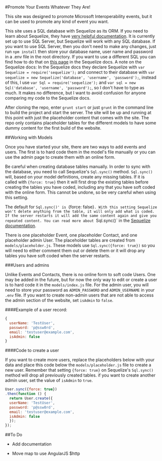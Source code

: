 #Promote Your Events Whatever They Are!

This site was designed to promote Microsoft Interoperability events, but it can be used to promote any kind of event you want. 

This site uses a SQL database with Sequelize as its ORM. If you need to learn about Sequelize, they have [very helpful documentation](http://docs.sequelizejs.com/en/latest/). It is currently set up to use SQL Server, but Sequelize will work with any SQL database. If you want to use SQL Server, then you don't need to make any changes, just run `npm install` then store your database name, user name and password in a .env file in the root directory. If you want to use a different SQL you can find how to do that on [this page](http://docs.sequelizejs.com/en/latest/docs/getting-started/) in the Sequelize docs. A note on the Sequelize docs: In the Sequelize docs they declare Sequelize with `var Sequelize = require('sequelize');` and connect to their database with `var sequelize = new Sequelize('database', 'username', 'password');`, instead of this, I use `var Sql = require('sequelize');` and `var sql = new Sql('database', 'username', 'password');`, so I don't have to type as much. It makes no difference, but I want to avoid confusion for anyone comparing my code to the Sequelize docs.

After cloning the repo, enter `grunt start` or just `grunt` in the command line to build the project and start the server. The site will be up and running at this point with just the placeholder content that comes with the site. The repo only contains placeholder tables for the different models to have some dummy content for the first build of the website. 

##Working with Models


Once you have started your site, there are two ways to add events and users. The first is to hard code them in the model's file manually or you can use the admin page to create them with an online form. 

Be careful when creating database tables manually. In order to sync with the database, you need to call Sequelize's `Sql.sync()` method. `Sql.sync()` will, based on your model definitions, create any missing tables. If it is called with `{force: true}` then it will first drop the existing tables before creating the tables you have coded, including any that you have soft coded with the online form. This cannot be undone, so be very careful when using this setting. 

The default for `Sql.sync()' is `{force: false}`. With this setting Sequelize won't delete anything from the table, it will only add what is coded. If the server restarts it will add the same content again and give you repeated content. You can read more about `Sql.sync()` in the [Sequelize documentation](http://docs.sequelizejs.com/en/latest/api/sequelize/#sync). 

There is one placeholder Event, one placeholder Contact, and one placeholder admin User. The placeholder tables are created from `models/placeholder.js`. These models use `Sql.sync({force: true})` so you will need to either comment them out or delete them or it will drop any tables you have soft coded when the server restarts.



###Users and admins

Unlike Events and Contacts, there is no online form to soft code Users. One may be added in the future, but for now the only way to edit or create a user is to hard code it in the `models/index.js` file. For the admin user, you will need to store your password as `ADMIN_PASSWORD` and `ADMIN_USERNAME` in your `.env` file. If you want to create non-admin users that are not able to access the admin section of the website, set `isAdmin` to `false`.

####Example of a user record: 

```JavaScript
{
  userName: 'TestUser',
  password: 'p@ssw0rd',
  email: 'testuser@example.com',
  isAdmin: false
}
```

####Code to create a user

If you want to create more users, replace the placeholders below with your data and place this code below the `models/placeholder.js` file to create a new user. Remember that setting `{force: true}` on Sequelize's `Sql.sync()` method will drop all previously created tables. if you want to create another admin user, set the value of `isAdmin` to `true`.

```JavaScript
User.sync({force: true})
.then(function () {
  return User.create({
  userName: 'TestUser',
  password: 'p@ssw0rd',
  email: 'testuser@example.com',
  isAdmin: false
  });
});
```

##To Do

* Add documentation

* Move map to use AngularJS $http
